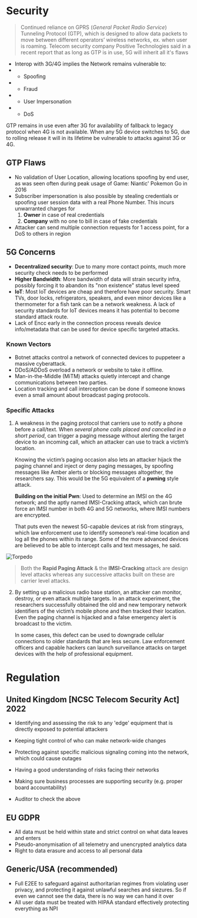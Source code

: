 # Security

> Continued reliance on GPRS (*General Packet Radio Service*) Tunneling Protocol (GTP), which is designed to allow data packets to move between different operators’ wireless networks, ex. when user is roaming. Telecom security company Positive Technologies said in a recent report that as long as GTP is in use, 5G will inherit all it's flaws

- Interop with 3G/4G implies the Network remains vulnerable to:
- - Spoofing
- - Fraud
- - User Impersonation
- - DoS

GTP remains in use even after 3G for availability of fallback to legacy protocol when 4G is not available. When any 5G device switches to 5G, due to rolling release it will in its lifetime be vulnerable to attacks against 3G or 4G.

## GTP Flaws
- No validation of User Location, allowing locations spoofing by end user, as was seen often during peak usage of Game: Niantic' Pokemon Go in 2016
- Subscriber impersonation is also possible by stealing credentials or spoofing user session data with a real Phone Number. This incurs unwarranted charges for
    1. **Owner** in case of real credentials
    2. **Company** with no one to bill in case of fake credentials
- Attacker can send multiple connection requests for 1 access point, for a DoS to others in region

## 5G Concerns
- **Decentralized security**: Due to many more contact points, much more security check needs to be performed
- **Higher Bandwidth**: More bandwidth of data will strain security infra, possibly forcing it to abandon its "non existence" status level speed
- **IoT**: Most IoT devices are cheap and therefore have poor security. Smart TVs, door locks, refrigerators, speakers, and even minor devices like a thermometer for a fish tank can be a network weakness. A lack of security standards for IoT devices means it has potential to become standard attack route.
- Lack of Encc early in the connection process reveals device info/metadata that can be used for device specific targeted attacks.

### Known Vectors
- Botnet attacks control a network of connected devices to puppeteer a massive cyberattack.
- DDoS/ADDoS overload a network or website to take it offline.
- Man-in-the-Middle (MiTM) attacks quietly intercept and change communications between two parties.
- Location tracking and call interception can be done if someone knows even a small amount about broadcast paging protocols.

### Specific Attacks
1. A weakness in the paging protocol that carriers use to notify a phone before a call/text. When *several phone calls placed and cancelled in a short period*, can trigger a paging message without alerting the target device to an incoming call, which an attacker can use to track a victim’s location.

    Knowing the victim’s paging occasion also lets an attacker hijack the paging channel and inject or deny paging messages, by spoofing messages like Amber alerts or blocking messages altogether, the researchers say. This would be the 5G equivalent of a **pwning** style attack.

    **Building on the initial Pwn**: Used to determine an IMSI on the 4G network; and the aptly named IMSI-Cracking attack, which can brute force an IMSI number in both 4G and 5G networks, where IMSI numbers are encrypted.

    That puts even the newest 5G-capable devices at risk from stingrays, which law enforcement use to identify someone’s real-time location and log all the phones within its range. Some of the more advanced devices are believed to be able to intercept calls and text messages, he said.

![Torpedo](https://techcrunch.com/wp-content/uploads/2019/02/NZACFXK-.jpg?resize=600,386)

> Both the **Rapid Paging Attack** & the **IMSI-Cracking** attack are design level attacks whereas any successive attacks built on these are carrier level attacks.

2. By setting up a malicious radio base station, an attacker can monitor, destroy, or even attack multiple targets. In an attack experiment, the researchers successfully obtained the old and new temporary network identifiers of the victim’s mobile phone and then tracked their location. Even the paging channel is hijacked and a false emergency alert is broadcast to the victim.

    In some cases, this defect can be used to downgrade cellular connections to older standards that are less secure. Law enforcement officers and capable hackers can launch surveillance attacks on target devices with the help of professional equipment.


# Regulation
## United Kingdom [NCSC Telecom Security Act] 2022
- Identifying and assessing the risk to any 'edge' equipment that is directly exposed to potential attackers
- Keeping tight control of who can make network-wide changes
- Protecting against specific malicious signaling coming into the network, which could cause outages
- Having a good understanding of risks facing their networks
- Making sure business processes are supporting security (e.g. proper board accountability)

- Auditor to check the above

## EU GDPR
- All data must be held within state and strict control on what data leaves and enters
- Pseudo-anonymisation of all telemetry and unencrypted analytics data
- Right to data erasure and access to all personal data

## Generic/USA (recommended)
- Full E2EE to safeguard against authoritarian regimes from violating user privacy, and protecting it against unlawful searches and siezures. So if even we cannot see the data, there is no way we can hand it over
- All user data must be treated with HIPAA standard effectively protecting everything as NPI